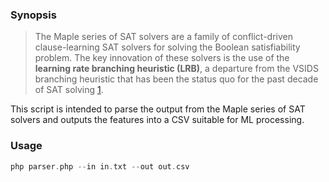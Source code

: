 ### Synopsis

> The Maple series of SAT solvers are a family of conflict-driven clause-learning SAT solvers for solving the Boolean satisfiability problem. The key innovation of these solvers is the use of the **learning rate branching heuristic (LRB)**, a departure from the VSIDS branching heuristic that has been the status quo for the past decade of SAT solving [1].

This script is intended to parse the output from the Maple series of SAT solvers and outputs the features into a CSV suitable for ML processing.

### Usage

```php
php parser.php --in in.txt --out out.csv
```

[1]: https://sites.google.com/a/gsd.uwaterloo.ca/maplesat/	"MapleSAT"
